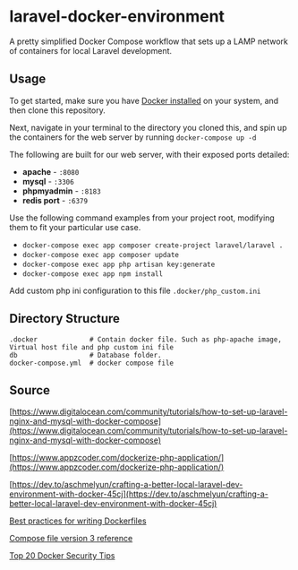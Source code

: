 # laravel-docker-environment
A pretty simplified Docker Compose workflow that sets up a LAMP network of containers for local Laravel development.


## Usage

To get started, make sure you have [Docker installed](https://docs.docker.com/get-docker/) on your system, and then clone this repository.

Next, navigate in your terminal to the directory you cloned this, and spin up the containers for the web server by running `docker-compose up -d`


The following are built for our web server, with their exposed ports detailed:

- **apache** - `:8080`
- **mysql** - `:3306`
- **phpmyadmin** - `:8183`
- **redis port** - `:6379`

Use the following command examples from your project root, modifying them to fit your particular use case.

- `docker-compose exec app composer create-project laravel/laravel .`
- `docker-compose exec app composer update`
- `docker-compose exec app php artisan key:generate`
- `docker-compose exec app npm install` 

Add custom php ini configuration to this file `.docker/php_custom.ini`

## Directory Structure

```
.docker				# Contain docker file. Such as php-apache image, Virtual host file and php custom ini file
db					# Database folder. 
docker-compose.yml	# docker compose file
```

## Source


[https://www.digitalocean.com/community/tutorials/how-to-set-up-laravel-nginx-and-mysql-with-docker-compose](https://www.digitalocean.com/community/tutorials/how-to-set-up-laravel-nginx-and-mysql-with-docker-compose)

[https://www.appzcoder.com/dockerize-php-application/](https://www.appzcoder.com/dockerize-php-application/)

[https://dev.to/aschmelyun/crafting-a-better-local-laravel-dev-environment-with-docker-45cj](https://dev.to/aschmelyun/crafting-a-better-local-laravel-dev-environment-with-docker-45cj)

[Best practices for writing Dockerfiles](https://docs.docker.com/develop/develop-images/dockerfile_best-practices/)

[Compose file version 3 reference](https://docs.docker.com/compose/compose-file/)

[Top 20 Docker Security Tips](https://towardsdatascience.com/top-20-docker-security-tips-81c41dd06f57)


